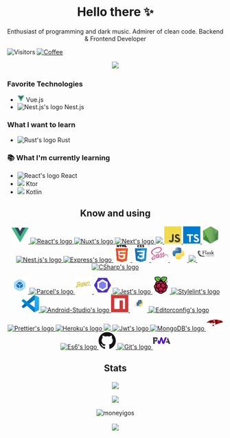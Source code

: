 <h1 align="center">Hello there ✨</h1>

<p align="center">
  Enthusiast of programming and dark music. Admirer of clean code. Backend & Frontend Developer 
  
![Visitors](https://komarev.com/ghpvc/?username=MoneyIgos) [![Coffee](https://badgen.net/badge/Buy%20Me/A%20Coffee/purple?icon=kofi)](https://www.buymeacoffee.com/mnigos)

</p>


<p align="center">
    <img src="https://github-profile-trophy.vercel.app/?username=Mnigos&theme=onedark">
</p>

### Favorite Technologies
  *  <img width="16" src="https://raw.githubusercontent.com/github/explore/master/topics/vue/vue.png" alt="Vue's logo" /> Vue.js
  *  <img width="16" src="https://seeklogo.com/images/N/nestjs-logo-09342F76C0-seeklogo.com.png" alt="Nest.js's logo" /> Nest.js

### What I want to learn
  * <img src="https://external-content.duckduckgo.com/iu/?u=http%3A%2F%2Frust-lang.org%2Flogos%2Frust-logo-512x512-blk.png&f=1&nofb=1" width="16" alt="Rust's logo"/> Rust

### 📚 What I'm currently learning
* <img src="https://sujanbyanjankar.com.np/wp-content/uploads/2019/01/React.js_logo-512.png" width="16" alt="React's logo" /> React
* <img src="https://external-content.duckduckgo.com/iu/?u=https%3A%2F%2Fwww.scottbrady91.com%2Fimg%2Flogos%2Fktor.png&f=1&nofb=1" width="16"/> Ktor
* <img src="https://external-content.duckduckgo.com/iu/?u=https%3A%2F%2Fapppresser.com%2Fwp-content%2Fuploads%2Fbb-plugin%2Fcache%2Fkotlin-logo-square.png&f=1&nofb=1" width="16"/> Kotlin

<h2 align="center">Know and using</h2>

<p align="center">
  <a title="Vue" href="http://vuejs.org/">
      <img width="40" src="https://raw.githubusercontent.com/github/explore/master/topics/vue/vue.png" alt="Vue's logo" />
  </a>
  
  <a title="React" href="https://reactjs.org/">
  <img src="https://sujanbyanjankar.com.np/wp-content/uploads/2019/01/React.js_logo-512.png" width="40" alt="React's logo" />
  </a>

  <a title="Nuxt" href="https://nuxtjs.org/">
      <img width="40" src="https://avatars3.githubusercontent.com/u/23360933?s=280&v=4" alt="Nuxt's logo" />
  </a>

  <a title="Next" href="https://nextjs.org/">
    <img width="40" src="https://cdn.worldvectorlogo.com/logos/nextjs-3.svg" alt="Next's logo" />
  </a>
  
  <a title="Vuetify" href="https://vuetifyjs.com">
    <img height="40" src ="https://seeklogo.com/images/V/vuetify-logo-3BCF73C928-seeklogo.com.png" />
  </a>

  <a title="Javascript" href="https://developer.mozilla.org/en-US/docs/Web/JavaScript">
    <img width="40" src="https://raw.githubusercontent.com/github/explore/master/topics/javascript/javascript.png" alt="Javascript's logo" />
  </a>
  
  <a title="Typescript" href="https://www.typescriptlang.org/">
    <img width="40" src="https://raw.githubusercontent.com/github/explore/master/topics/typescript/typescript.png" alt="Typescript's logo" />
  </a>
  
  <a title="Nodejs" href="https://nodejs.org/">
    <img width="40" src="https://raw.githubusercontent.com/github/explore/master/topics/nodejs/nodejs.png" alt="Nodejs's logo" />
  </a>
  
  <a title="Nest.js" href="https://nestjs.com/">
    <img width="40" src="https://seeklogo.com/images/N/nestjs-logo-09342F76C0-seeklogo.com.png" alt="Nest.js's logo" />
  </a>
  
  <a title="Express" href="https://expressjs.com/">
     <img width="40" src="https://www.mindrops.com/images/expressJS.png" alt="Express's logo" />
  </a>

  <a title="Html" href="https://www.w3.org/html/">
      <img width="40" src="https://raw.githubusercontent.com/github/explore/master/topics/html/html.png" alt="Html's logo" />
  </a>      

  <a title="Css" href="https://css-tricks.com/">
      <img width="40" src="https://raw.githubusercontent.com/github/explore/master/topics/css/css.png" alt="Css's logo" />
  </a>

  <a title="Sass" href="https://sass-lang.com/">
      <img width="40" src="https://raw.githubusercontent.com/github/explore/master/topics/sass/sass.png" alt="Sass's logo" />
  </a>

  <a title="Python" href="https://www.python.org/">
    <img width="40" src="https://raw.githubusercontent.com/github/explore/master/topics/python/python.png" alt="Python's logo" />
  </a>
  
  <a title="Kotlin" href="https://kotlinlang.org/">
    <img width="40" src="https://external-content.duckduckgo.com/iu/?u=https%3A%2F%2Fapppresser.com%2Fwp-content%2Fuploads%2Fbb-plugin%2Fcache%2Fkotlin-logo-square.png&f=1&nofb=1"
  </a>
  
  <a title="Flask" href="https://flask.palletsprojects.com/">
    <img width="40" src="https://raw.githubusercontent.com/github/explore/master/topics/flask/flask.png" alt="Flask's logo" />
  </a>
  
  <a title="CSharp" href="http://www.cplusplus.com/">
    <img width="40" src="https://external-content.duckduckgo.com/iu/?u=https%3A%2F%2Fberkarat.com%2Fwp-content%2Fuploads%2F2018%2F10%2Fc-logo.png&f=1&nofb=1" alt="CSharp's logo" />
  </a>
</p>

<p align="center">
<a title="Webpack" href="https://webpack.js.org/">
    <img width="40" src="https://raw.githubusercontent.com/github/explore/master/topics/webpack/webpack.png" alt="Webpack's logo" />
</a>
  
<a title="Parcel" href="https://parceljs.org/">
    <img height="40" src="https://www.pngkit.com/png/full/516-5165803_package-icon-3d-png-parcel-js.png" alt="Parcel's logo" />
</a>

<a title="Babel" href="https://babeljs.io/">
    <img width="40" src="https://raw.githubusercontent.com/github/explore/master/topics/babel/babel.png" alt="Babel's logo" />
</a>

<a title="Eslint" href="https://eslint.org/">
    <img width="40" src="https://raw.githubusercontent.com/github/explore/master/topics/eslint/eslint.png" alt="Eslint's logo" />
</a>

<a title="Jest" href="https://jestjs.io/">
    <img height="40" src="https://seeklogo.com/images/J/jest-logo-F9901EBBF7-seeklogo.com.png" alt="Jest's logo" />
</a>

<a title="Raspberry-pi" href="https://www.raspberrypi.org/">
    <img width="40" src="https://raw.githubusercontent.com/github/explore/master/topics/raspberry-pi/raspberry-pi.png" alt="Raspberry-pi's logo" />
</a>
<a title="Stylelint" href="https://stylelint.io/">
    <img width="40" src="https://cdn.worldvectorlogo.com/logos/stylelint.svg" alt="Stylelint's logo" />
</a>

<a title="Visual-studio-code" href="https://code.visualstudio.com/">
    <img width="40" src="https://raw.githubusercontent.com/github/explore/master/topics/visual-studio-code/visual-studio-code.png" alt="Visual-studio-code's logo" />
</a>
<a tltle="Android-Studio" href="https://developer.android.com">
  <img width="40" src="https://external-content.duckduckgo.com/iu/?u=https%3A%2F%2Fappjoy.org%2Fwp-content%2Fuploads%2F2016%2F05%2FAndroid-Studio-Logo.png&f=1&nofb=1" alt="Android-Studio's logo" />
</a>

<a title="Npm" href="https://www.npmjs.com/">
    <img width="40" src="https://raw.githubusercontent.com/github/explore/master/topics/npm/npm.png" alt="Npm's logo" />
</a>

<a title="Pip" href="https://pypi.org/project/pip/">
    <img width="40" src="https://raw.githubusercontent.com/github/explore/master/topics/pip/pip.png" alt="Pip's logo" />
</a>
<a title="Editorconfig" href="https://editorconfig.org/">
    <img width="40" src="https://panic.com/blog/wp-content/uploads/2015/02/edcon_color_transbg2.png" alt="Editorconfig's logo" />
</a>

<a title="Prettier" href="https://prettier.io/">
    <img width="40" src="https://avatars2.githubusercontent.com/u/25822731?s=400&v=4" alt="Prettier's logo" />
</a>

<a title="Heroku" href="https://heroku.com/">
    <img height="40" src="https://www.nicepng.com/png/full/223-2233246_heroku-logo-salesforce-heroku.png" alt="Heroku's logo" />
</a>

<a title="Netlify" href="https://www.netlify.com/">
    <img width="40" src="https://www.netlify.com/img/press/logos/logomark.png"
<a/>

<a title="Jwt" href="https://jwt.io/">
    <img width="40" src="https://jwt.io/img/pic_logo.svg" alt="Jwt's logo" />
</a>

<a title="Mongodb" href="https://www.mongodb.com/">
    <img width="40" src="https://external-content.duckduckgo.com/iu/?u=https%3A%2F%2Fcms-assets.tutsplus.com%2Fuploads%2Fusers%2F1116%2Fposts%2F24835%2Fpreview_image%2Fmongodb-logo.png&f=1&nofb=1" alt="MongoDB's logo" />
</a>

<a title="Mongoose" href="https://mongoosejs.com/">
    <img width="40" src="https://raw.githubusercontent.com/github/explore/master/topics/mongoose/mongoose.png" alt="Mongoose's logo" />
</a>

  <a title="Es6" href="https://developer.mozilla.org/en-US/docs/Web/JavaScript">
      <img width="40" src="https://external-content.duckduckgo.com/iu/?u=https%3A%2F%2Ffrontendmasters.com%2Fassets%2Fes6-logo-300x300.png&f=1&nofb=1" alt="Es6's logo" />
  </a>

<a title="Github" href="https://github.com">
    <img width="40" src="https://raw.githubusercontent.com/github/explore/master/topics/github/github.png" alt="Github's logo" />
</a>

<a title="Git" href="https://git-scm.com/">
    <img width="40" src="https://www.vectorlogo.zone/logos/git-scm/git-scm-icon.svg" alt="Git's logo" />
</a>

<a title="Pwa" href="https://web.dev/progressive-web-apps/">
    <img width="40" src="https://raw.githubusercontent.com/github/explore/master/topics/pwa/pwa.png" alt="Pwa's logo" />
</a>
</p>

<h2 align="center">Stats</h2>

<p align="center">
  <img align="center" src="https://github-readme-stats.vercel.app/api/top-langs/?username=Mnigos&layout=compact&theme=tokyonight" />
</p>
<p align="center">
  <img align="center" src="https://github-readme-stats.vercel.app/api?username=Mnigos&count_private=true&show_icons=true&theme=tokyonight" />
</p>
<p align="center"><img align="center" src="https://github-readme-streak-stats.herokuapp.com/?user=Mnigos&theme=tokyonight" alt="moneyigos" /></p>
<p align="center">
  <img align="center" src="https://github-readme-stats.vercel.app/api/wakatime?username=MoneyIgos&layout=compact&theme=tokyonight"
</p>
